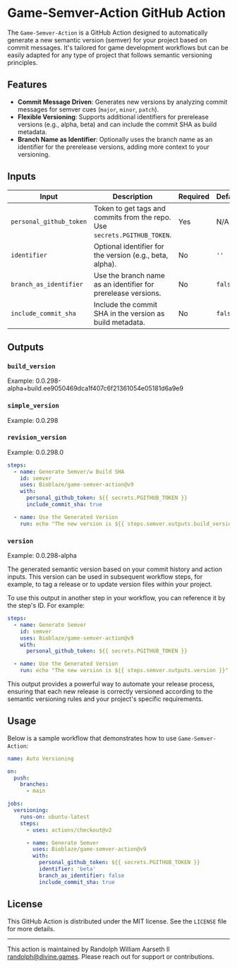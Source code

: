 # Game-Semver-Action GitHub Action

The `Game-Semver-Action` is a GitHub Action designed to automatically generate a new semantic version (semver) for your project based on commit messages. It's tailored for game development workflows but can be easily adapted for any type of project that follows semantic versioning principles.

## Features

- **Commit Message Driven**: Generates new versions by analyzing commit messages for semver cues (`major`, `minor`, `patch`).
- **Flexible Versioning**: Supports additional identifiers for prerelease versions (e.g., alpha, beta) and can include the commit SHA as build metadata.
- **Branch Name as Identifier**: Optionally uses the branch name as an identifier for the prerelease versions, adding more context to your versioning.

## Inputs

| Input                   | Description                                                                 | Required | Default |
|-------------------------|-----------------------------------------------------------------------------|----------|---------|
| `personal_github_token` | Token to get tags and commits from the repo. Use `secrets.PGITHUB_TOKEN`.   | Yes      | N/A     |
| `identifier`            | Optional identifier for the version (e.g., beta, alpha).                    | No       | `''`    |
| `branch_as_identifier`  | Use the branch name as an identifier for prerelease versions.               | No       | `false` |
| `include_commit_sha`    | Include the commit SHA in the version as build metadata.                    | No       | `false` |

## Outputs

### `build_version`

Example: 0.0.298-alpha+build.ee9050469dca1f407c6f21361054e05181d6a9e9

### `simple_version`

Example: 0.0.298

### `revision_version`

Example: 0.0.298.0


```yaml
steps:
  - name: Generate Semver/w Build SHA
    id: semver
    uses: Bioblaze/game-semver-action@v9
    with:
      personal_github_token: ${{ secrets.PGITHUB_TOKEN }}
      include_commit_sha: true

  - name: Use the Generated Version
    run: echo "The new version is ${{ steps.semver.outputs.build_version }}"
```

### `version`

Example: 0.0.298-alpha

The generated semantic version based on your commit history and action inputs. This version can be used in subsequent workflow steps, for example, to tag a release or to update version files within your project.

To use this output in another step in your workflow, you can reference it by the step's ID. For example:

```yaml
steps:
  - name: Generate Semver
    id: semver
    uses: Bioblaze/game-semver-action@v9
    with:
      personal_github_token: ${{ secrets.PGITHUB_TOKEN }}

  - name: Use the Generated Version
    run: echo "The new version is ${{ steps.semver.outputs.version }}"
```

This output provides a powerful way to automate your release process, ensuring that each new release is correctly versioned according to the semantic versioning rules and your project's specific requirements.

## Usage

Below is a sample workflow that demonstrates how to use `Game-Semver-Action`:

```yaml
name: Auto Versioning

on:
  push:
    branches:
      - main

jobs:
  versioning:
    runs-on: ubuntu-latest
    steps:
      - uses: actions/checkout@v2

      - name: Generate Semver
        uses: Bioblaze/game-semver-action@v9
        with:
          personal_github_token: ${{ secrets.PGITHUB_TOKEN }}
          identifier: 'beta'
          branch_as_identifier: false
          include_commit_sha: true
```

## License

This GitHub Action is distributed under the MIT license. See the `LICENSE` file for more details.

---

This action is maintained by Randolph William Aarseth II <randolph@divine.games>. Please reach out for support or contributions.